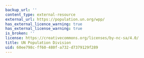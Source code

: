 ```yaml
---
backup_url: ''
content_type: external-resource
external_url: https://population.un.org/wpp/
has_external_licence_warning: true
has_external_license_warning: true
is_broken: ''
license: https://creativecommons.org/licenses/by-nc-sa/4.0/
title: UN Population Division
uid: 60ee798c-ff60-480f-a732-d7379129f289
---
```

